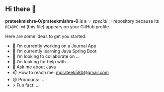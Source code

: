 ## Hi there 👋

**prateekmishra-0/prateekmishra-0** is a ✨ _special_ ✨ repository because its `README.md` (this file) appears on your GitHub profile.

Here are some ideas to get you started:

- 🔭 I’m currently working on a Journal App
- 🌱 I’m currently learning Java Spring Boot
- 👯 I’m looking to collaborate on ...
- 🤔 I’m looking for help with ...
- 💬 Ask me about Java
- 📫 How to reach me: mprateek580@gmail.com
- 😄 Pronouns: ...
- ⚡ Fun fact: ...
